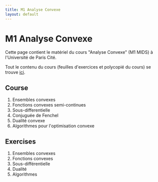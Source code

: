 ```yaml
---
title: M1 Analyse Convexe
layout: default
---
```


# M1 Analyse Convexe

Cette page contient le matériel du cours "Analyse Convexe" (M1 MIDS) à l'Université de Paris Cité. 

Tout le contenu du cours (feuilles d'exercices et polycopié du cours) se trouve [ici](https://cloud.math.univ-paris-diderot.fr/s/fLXPipwgSC9tpzj). 

## Course 

1. Ensembles convexes
2. Fonctions convexes semi-continues
3. Sous-differentielle
4. Conjuguée de Fenchel
5. Dualité convexe
6. Algorithmes pour l'optimisation convexe

## Exercises

1. Ensembles convexes
2. Fonctions convexes
3. Sous-différentielle
4. Dualité
5. Algorithmes
